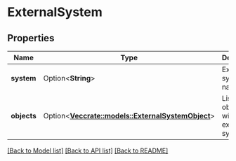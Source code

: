 # ExternalSystem

## Properties

Name | Type | Description | Notes
------------ | ------------- | ------------- | -------------
**system** | Option<**String**> | External system name. | [optional]
**objects** | Option<[**Vec<crate::models::ExternalSystemObject>**](ExternalSystemObject.md)> | List of objects within the external system. | [optional]

[[Back to Model list]](../README.md#documentation-for-models) [[Back to API list]](../README.md#documentation-for-api-endpoints) [[Back to README]](../README.md)


